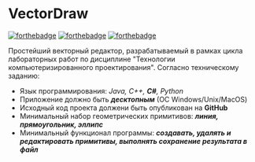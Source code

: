 # VectorDraw

[![forthebadge](https://forthebadge.com/images/badges/made-with-c-sharp.svg)](https://forthebadge.com)
[![forthebadge](https://forthebadge.com/images/badges/uses-git.svg)](https://forthebadge.com)
[![forthebadge](https://forthebadge.com/images/badges/0-percent-optimized.svg)](https://forthebadge.com)

Простейший векторный редактор, разрабатываемый в рамках цикла лабораторных работ по дисциплине "Технологии компьютеризированного проектирования".
Согласно техническому заданию:
- Язык программирования: <i>Java, C++, <b>C#</b>, Python</i>
- Приложение должно быть <i><b>десктопным</b></i> (ОС Windows/Unix/MacOS)
- Исходный код проекта должени быть опубликован на <b>GitHub</b>
- Минимальный набор геометрических примитивов: <i><b>линия, прямоугольник, эллипс</b></i>
- Минимальный функционал программы: <i><b>создавать, удалять и редактировать примитивы, выполнять сохранение результата в файл</b></i>
